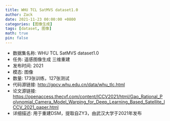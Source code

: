 ```yaml
---
title: WHU TCL SatMVS dataset1.0
author: Zack
date: 2021-11-23 00:00:00 +0800
categories: [图像生成]
tags: [dataset, 图像]
math: true
pin: false
---
```

- 数据集名称: WHU TCL SatMVS dataset1.0
- 任务: 遥感图像生成 三维重建
- 发布时间: 2021
- 模态: 图像
- 数量: 173张训练，127张测试
- 代码源链接: http://gpcv.whu.edu.cn/data/whu_tlc.html
- 论文源链接: https://openaccess.thecvf.com/content/ICCV2021/html/Gao_Rational_Polynomial_Camera_Model_Warping_for_Deep_Learning_Based_Satellite_ICCV_2021_paper.html
- 详细描述: 用于重建DSM，提取自ZY3，由武汉大学于2021年发布
